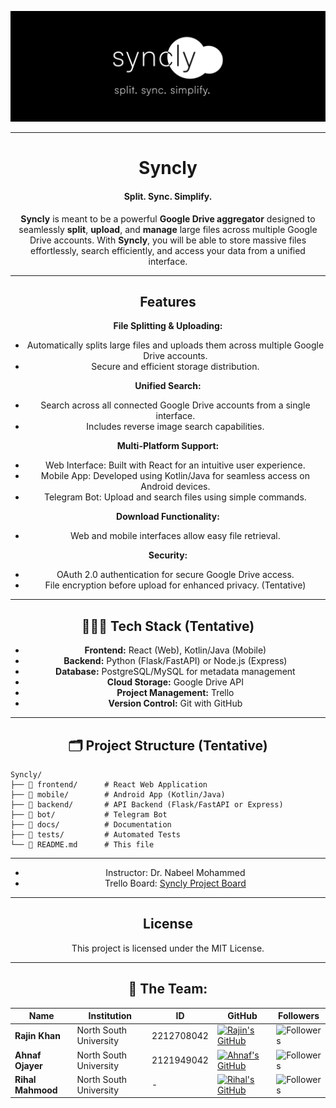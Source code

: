 <div align="center">

![Profile banner](./docs/logo.png)

---

# Syncly

#### **Split. Sync. Simplify.**

**Syncly** is meant to be a powerful **Google Drive aggregator** designed to seamlessly **split**, **upload**, and **manage** large files across multiple Google Drive accounts. With **Syncly**, you will be able to store massive files effortlessly, search efficiently, and access your data from a unified interface.

---

## Features

**File Splitting & Uploading:**
  - Automatically splits large files and uploads them across multiple Google Drive accounts.
  - Secure and efficient storage distribution.

**Unified Search:**
  - Search across all connected Google Drive accounts from a single interface.
  - Includes reverse image search capabilities.

**Multi-Platform Support:**
  - Web Interface: Built with React for an intuitive user experience.
  - Mobile App: Developed using Kotlin/Java for seamless access on Android devices.
  - Telegram Bot: Upload and search files using simple commands.

**Download Functionality:**
  - Web and mobile interfaces allow easy file retrieval.

**Security:**
  - OAuth 2.0 authentication for secure Google Drive access.
  - File encryption before upload for enhanced privacy. (Tentative)

---

## 🧑🏻‍💻 Tech Stack (Tentative)

- **Frontend:** React (Web), Kotlin/Java (Mobile)
- **Backend:** Python (Flask/FastAPI) or Node.js (Express)
- **Database:** PostgreSQL/MySQL for metadata management
- **Cloud Storage:** Google Drive API
- **Project Management:** Trello
- **Version Control:** Git with GitHub

---

## 🗂️ Project Structure (Tentative)

</div>

```
Syncly/
├── 📂 frontend/      # React Web Application
├── 📂 mobile/        # Android App (Kotlin/Java)
├── 📂 backend/       # API Backend (Flask/FastAPI or Express)
├── 📂 bot/           # Telegram Bot
├── 📂 docs/          # Documentation
├── 📂 tests/         # Automated Tests
└── 📄 README.md      # This file
```

<div align="center">

---

- Instructor: Dr. Nabeel Mohammed
- Trello Board: [Syncly Project Board](https://trello.com/b/o5OcT4uj/syncly)

---

## License

This project is licensed under the MIT License.

---

## 👥 The Team:

| Name                      | Institution             | ID | GitHub | Followers |
|---------------------------|-------------------------|--  |--------|------|
| **Rajin Khan**            | North South University | 2212708042 | [![Rajin's GitHub](https://img.shields.io/badge/-rajin--khan-181717?style=for-the-badge&logo=github&logoColor=white)](https://github.com/rajin-khan) | ![Followers](https://img.shields.io/github/followers/rajin-khan?label=Follow&style=social) |
| **Ahnaf Ojayer**    | North South University | 2121949042 | [![Ahnaf's GitHub](https://img.shields.io/badge/-0jayer-181717?style=for-the-badge&logo=github&logoColor=white)](https://github.com/0jayer) | ![Followers](https://img.shields.io/github/followers/0jayer?label=Follow&style=social) |
| **Rihal Mahmood**    | North South University | - | [![Rihal's GitHub](https://img.shields.io/badge/-N/A-181717?style=for-the-badge&logo=github&logoColor=white)](#) | ![Followers](https://img.shields.io/badge/Followers-N/A-lightgrey) |




</div>